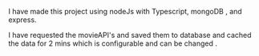 I have made this project using nodeJs with Typescript, mongoDB , and express.

I have requested the movieAPI's and saved them to database and cached the data for  2 mins which is configurable and can be changed .
